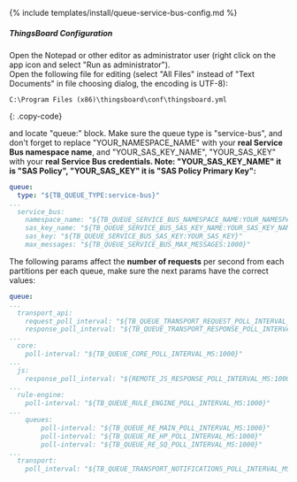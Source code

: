 {% include templates/install/queue-service-bus-config.md %}

##### ThingsBoard Configuration

Open the Notepad or other editor as administrator user (right click on the app icon and select "Run as administrator").  
Open the following file for editing (select "All Files" instead of "Text Documents" in file choosing dialog, the encoding is UTF-8):

```text 
C:\Program Files (x86)\thingsboard\conf\thingsboard.yml
``` 
{: .copy-code}

and locate "queue:" block. Make sure the queue type is "service-bus", and don't forget to replace "YOUR_NAMESPACE_NAME" with your **real Service Bus namespace name**, and "YOUR_SAS_KEY_NAME", "YOUR_SAS_KEY" with your **real Service Bus credentials. Note: "YOUR_SAS_KEY_NAME" it is "SAS Policy", "YOUR_SAS_KEY" it is "SAS Policy Primary Key":**

```yml
queue:
  type: "${TB_QUEUE_TYPE:service-bus}"
...
  service_bus:
    namespace_name: "${TB_QUEUE_SERVICE_BUS_NAMESPACE_NAME:YOUR_NAMESPACE_NAME}"
    sas_key_name: "${TB_QUEUE_SERVICE_BUS_SAS_KEY_NAME:YOUR_SAS_KEY_NAME}"
    sas_key: "${TB_QUEUE_SERVICE_BUS_SAS_KEY:YOUR_SAS_KEY}"
    max_messages: "${TB_QUEUE_SERVICE_BUS_MAX_MESSAGES:1000}"
```

The following params affect the **number of requests** per second from each partitions per each queue, make sure the next params have the correct values:

```yml
queue:
...
  transport_api:
    request_poll_interval: "${TB_QUEUE_TRANSPORT_REQUEST_POLL_INTERVAL_MS:1000}"
    response_poll_interval: "${TB_QUEUE_TRANSPORT_RESPONSE_POLL_INTERVAL_MS:1000}"
...
  core:
    poll-interval: "${TB_QUEUE_CORE_POLL_INTERVAL_MS:1000}"
...
  js:
    response_poll_interval: "${REMOTE_JS_RESPONSE_POLL_INTERVAL_MS:1000}"
...
  rule-engine:
    poll-interval: "${TB_QUEUE_RULE_ENGINE_POLL_INTERVAL_MS:1000}"
...
    queues:
        poll-interval: "${TB_QUEUE_RE_MAIN_POLL_INTERVAL_MS:1000}"
        poll-interval: "${TB_QUEUE_RE_HP_POLL_INTERVAL_MS:1000}"
        poll-interval: "${TB_QUEUE_RE_SQ_POLL_INTERVAL_MS:1000}"
...
  transport:
    poll_interval: "${TB_QUEUE_TRANSPORT_NOTIFICATIONS_POLL_INTERVAL_MS:1000}"
```
